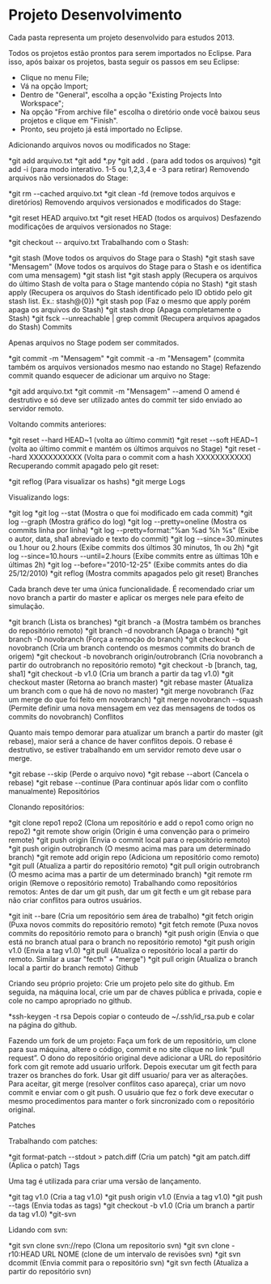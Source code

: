 Projeto Desenvolvimento
=======

Cada pasta representa um projeto desenvolvido para estudos 2013.

Todos os projetos estão prontos para serem importados no Eclipse. Para isso, após baixar os projetos, basta seguir os passos em seu Eclipse:

* Clique no menu File;
* Vá na opção Import;
* Dentro de "General", escolha a opção "Existing Projects Into Workspace";
* Na opção "From archive file" escolha o diretório onde você baixou seus projetos e clique em "Finish".
* Pronto, seu projeto já está importado no Eclipse.


Adicionando arquivos novos ou modificados no Stage:

*git add arquivo.txt
*git add *.py
*git add . (para add todos os arquivos)
*git add -i (para modo interativo. 1-5 ou 1,2,3,4 e -3 para retirar)
Removendo arquivos não versionados do Stage:

*git rm --cached arquivo.txt
*git clean -fd (remove todos arquivos e diretórios)
Removendo arquivos versionados e modificados do Stage:

*git reset HEAD arquivo.txt
*git reset HEAD (todos os arquivos)
Desfazendo modificações de arquivos versionados no Stage:

*git checkout -- arquivo.txt
Trabalhando com o Stash:

*git stash (Move todos os arquivos do Stage para o Stash)
*git stash save "Mensagem" (Move todos os arquivos do Stage para o Stash e os identifica com uma mensagem)
*git stash list
*git stash apply (Recupera os arquivos do último Stash de volta para o Stage mantendo cópia no Stash)
*git stash apply <ID> (Recupera os arquivos do Stash identificado pelo ID obtido pelo git stash list. Ex.: stash@{0})
*git stash pop (Faz o mesmo que apply porém apaga os arquivos do Stash)
*git stash drop <ID> (Apaga completamente o Stash)
*git fsck --unreachable | grep commit (Recupera arquivos apagados do Stash)
Commits

Apenas arquivos no Stage podem ser commitados.

*git commit -m "Mensagem"
*git commit -a -m "Mensagem" (commita também os arquivos versionados mesmo nao estando no Stage)
Refazendo commit quando esquecer de adicionar um arquivo no Stage:

*git add arquivo.txt
*git commit -m "Mensagem" --amend
O amend é destrutivo e só deve ser utilizado antes do commit ter sido enviado ao servidor remoto.

Voltando commits anteriores:

*git reset --hard HEAD~1 (volta ao último commit)
*git reset --soft HEAD~1 (volta ao último commit e mantém os últimos arquivos no Stage)
*git reset --hard XXXXXXXXXXX (Volta para o commit com a hash XXXXXXXXXXX)
Recuperando commit apagado pelo git reset:

*git reflog (Para visualizar os hashs)
*git merge <hash>
Logs

Visualizando logs:

*git log
*git log --stat (Mostra o que foi modificado em cada commit)
*git log --graph (Mostra gráfico do log)
*git log --pretty=oneline (Mostra os commits linha por linha)
*git log --pretty=format:"%an %ad %h %s" (Exibe o autor, data, sha1 abreviado e texto do commit)
*git log --since=30.minutes ou 1.hour ou 2.hours (Exibe commits dos últimos 30 minutos, 1h ou 2h)
*git log --since=10.hours --until=2.hours (Exibe commits entre as últimas 10h e últimas 2h)
*git log --before="2010-12-25" (Exibe commits antes do dia 25/12/2010)
*git reflog (Mostra commits apagados pelo git reset)
Branches

Cada branch deve ter uma única funcionalidade. É recomendado criar um novo branch a partir do master e aplicar os merges nele para efeito de simulação.

*git branch (Lista os branches)
*git branch -a (Mostra também os branches do repositório remoto)
*git branch -d novobranch (Apaga o branch)
*git branch -D novobranch (Força a remoção do branch)
*git checkout -b novobranch (Cria um branch contendo os mesmos commits do branch de origem)
*git checkout -b novobranch origin/outrobranch (Cria novobranch a partir do outrobranch no repositório remoto)
*git checkout -b [branch, tag, sha1]
*git checkout -b <branch> v1.0 (Cria um branch a partir da tag v1.0)
*git checkout master (Retorna ao branch master)
*git rebase master (Atualiza um branch com o que há de novo no master)
*git merge novobranch (Faz um merge do que foi feito em novobranch)
*git merge novobranch --squash (Permite definir uma nova mensagem em vez das mensagens de todos os commits do novobranch)
Conflitos

Quanto mais tempo demorar para atualizar um branch a partir do master (git rebase), maior será a chance de haver conflitos depois.
O rebase é destrutivo, se estiver trabalhando em um servidor remoto deve usar o merge.

*git rebase --skip (Perde o arquivo novo)
*git rebase --abort (Cancela o rebase)
*git rebase --continue (Para continuar após lidar com o conflito manualmente)
Repositórios

Clonando repositórios:

*git clone repo1 repo2 (Clona um repositório e add o repo1 como orign no repo2)
*git remote show origin (Origin é uma convenção para o primeiro remote)
*git push origin (Envia o commit local para o repositório remoto)
*git push origin outrobranch (O mesmo acima mas para um determinado branch)
*git remote add origin repo (Adiciona um repositório como remoto)
*git pull (Atualiza a partir do repositório remoto)
*git pull origin outrobranch (O mesmo acima mas a partir de um determinado branch)
*git remote rm origin (Remove o repositório remoto)
Trabalhando como repositórios remotos:
Antes de dar um git push, dar um git fecth e um git rebase para não criar conflitos para outros usuários.

*git init --bare (Cria um repositório sem área de trabalho)
*git fetch origin (Puxa novos commits do repositório remoto)
*git fetch remote <branch> (Puxa novos commits do repositório remoto para o branch)
*git push origin <branch> (Envia o que está no branch atual para o branch no repositório remoto)
*git push origin v1.0 (Envia a tag v1.0)
*git pull (Atualiza o repositório local a partir do remoto. Similar a usar "fecth" + "merge")
*git pull origin <branch> (Atualiza o branch local a partir do branch remoto)
Github

Criando seu próprio projeto:
Crie um projeto pelo site do github. Em seguida, na máquina local, crie um par de chaves pública e privada, copie e cole no campo apropriado no github.

*ssh-keygen -t rsa
Depois copiar o conteudo de ~/.ssh/id_rsa.pub e colar na página do github.

Fazendo um fork de um projeto:
Faça um fork de um repositório, um clone para sua máquina, altere o código, commit e no site clique no link “pull request”. O dono do repositório original deve adicionar a URL do repositório fork com git remote add usuario urlfork. Depois executar um git fecth para trazer os branches do fork. Usar git diff usuario/ para ver as alterações. Para aceitar, git merge (resolver conflitos caso apareça), criar um novo commit e enviar com o git push. O usuário que fez o fork deve executar o mesmo procedimentos para manter o fork sincronizado com o repositório original.

Patches

Trabalhando com patches:

*git format-patch <branch> --stdout > patch.diff (Cria um patch)
*git am patch.diff (Aplica o patch)
Tags

Uma tag é utilizada para criar uma versão de lançamento.

*git tag v1.0 (Cria a tag v1.0)
*git push origin v1.0 (Envia a tag v1.0)
*git push --tags (Envia todas as tags)
*git checkout -b <branch> v1.0 (Cria um branch a partir da tag v1.0)
*git-svn

Lidando com svn:

*git svn clone svn://repo (Clona um repositorio svn)
*git svn clone -r10:HEAD URL NOME (clone de um intervalo de revisões svn)
*git svn dcommit (Envia commit para o repositório svn)
*git svn fecth (Atualiza a partir do repositório svn)